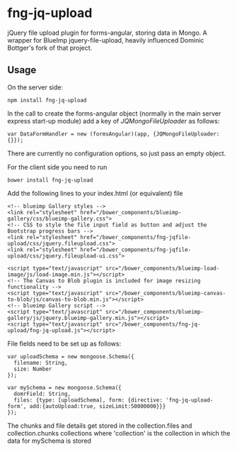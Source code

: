 # fng-jq-upload

jQuery file upload plugin for forms-angular, storing data in Mongo.  A wrapper for BlueImp jquery-file-upload, heavily influenced Dominic Bottger's fork of that project.

## Usage

On the server side: 

    npm install fng-jq-upload
    
In the call to create the forms-angular object (normally in the main server express start-up module) add a key of 
*JQMongoFileUploader* as follows:
     
    var DataFormHandler = new (formsAngular)(app, {JQMongoFileUploader: {}});     

There are currently no configuration options, so just pass an empty object.

For the client side you need to run

    bower install fng-jq-upload
    
Add the following lines to your index.html (or equivalent) file

    <!-- blueimp Gallery styles -->
    <link rel="stylesheet" href="/bower_components/blueimp-gallery/css/blueimp-gallery.css">
    <!-- CSS to style the file input field as button and adjust the Bootstrap progress bars -->
    <link rel="stylesheet" href="/bower_components/fng-jqfile-upload/css/jquery.fileupload.css">
    <link rel="stylesheet" href="/bower_components/fng-jqfile-upload/css/jquery.fileupload-ui.css">
    
    <script type="text/javascript" src="/bower_components/blueimp-load-image/js/load-image.min.js"></script>
    <!-- The Canvas to Blob plugin is included for image resizing functionality -->
    <script type="text/javascript" src="/bower_components/blueimp-canvas-to-blob/js/canvas-to-blob.min.js"></script>
    <!-- blueimp Gallery script -->
    <script type="text/javascript" src="/bower_components/blueimp-gallery/js/jquery.blueimp-gallery.min.js"></script>
    <script type="text/javascript" src="/bower_components/fng-jq-upload/fng-jq-upload.js"></script>
            
File fields need to be set up as follows:

    var uploadSchema = new mongoose.Schema({
      filename: String,
      size: Number
    });

    var mySchema = new mongoose.Schema({
      domrField: String,
      files: {type: [uploadSchema], form: {directive: 'fng-jq-upload-form', add:{autoUpload:true, sizeLimit:50000000}}}
    });

The chunks and file details get stored in the collection.files and collection.chunks collections where 'collection' is the collection in which the data for mySchema is stored
